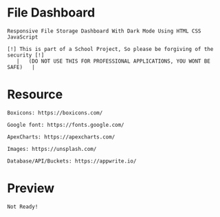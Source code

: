 # File Dashboard

    Responsive File Storage Dashboard With Dark Mode Using HTML CSS JavaScript

    [!] This is part of a School Project, So please be forgiving of the security [!]
       |   (DO NOT USE THIS FOR PROFESSIONAL APPLICATIONS, YOU WONT BE SAFE)   |
    

# Resource

    Boxicons: https://boxicons.com/

    Google font: https://fonts.google.com/

    ApexCharts: https://apexcharts.com/

    Images: https://unsplash.com/

    Database/API/Buckets: https://appwrite.io/

# Preview

    Not Ready!

